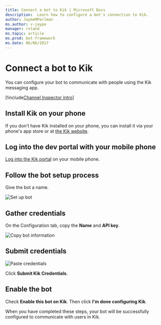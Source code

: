 ```yaml
---
title: Connect a bot to Kik | Microsoft Docs
description:  Learn how to configure a bot's connection to Kik.
author: JaymeMPerlman
ms.author: v-jaype
manager: rstand
ms.topic: article
ms.prod: bot-framework
ms.date: 06/06/2017
---
```


# Connect a bot to Kik

You can configure your bot to communicate with people using the Kik messaging app.

[!include[Channel Inspector intro](~/includes/snippet-channel-inspector.md)]

## Install Kik on your phone

If you don't have Kik installed on your phone, you can install it via your phone's app store or at [the Kik website](https://www.kik.com/).

## Log into the dev portal with your mobile phone

[Log into the Kik portal](https://dev.kik.com) on your mobile phone.

## Follow the bot setup process

Give the bot a name.

![Set up bot](~/media/channels/kik-phone.png)

## Gather credentials

On the Configuration tab, copy the **Name** and **API key**. 

![Copy bot information](~/media/channels/kik-configure.png)

## Submit credentials

![Paste credentials](~/media/channels/kik-creds.png)

Click **Submit Kik Credentials**.

## Enable the bot
Check **Enable this bot on Kik**. Then click **I'm done configuring Kik**. 

When you have completed these steps, your bot will be successfully configured to communicate with users in Kik.


